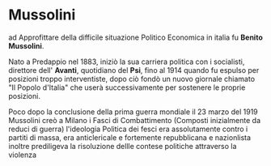 # Mussolini

ad Approfittare della difficile situazione Politico Economica in italia fu **Benito Mussolini**. 

Nato a Predappio nel 1883, iniziò la sua carriera politica con i socialisti, direttore dell' **Avanti**, quotidiano del **Psi**, fino al 1914 quando fu espulso per posizioni troppo interventiste,
dopo ciò fondò un nuovo giornale chiamato "Il Popolo d'Italia" che userà successivamente per sostenere le proprie posizioni.

Poco dopo la conclusione della prima guerra mondiale il 23 marzo del 1919 Mussolini creò a Milano i Fasci di Combattimento (Composti inizialmente da reduci di guerra)
l'ideologia Politica dei fesci era assolutamente contro i partiti di massa, era anticlericale e fortemente repubblicana e nazionlista inoltre prediligeva la risoluzione dellle contese politiche attraverso la violenza
<!--stackedit_data:
eyJoaXN0b3J5IjpbLTg0ODI2MDY2OSwtMTYyNzg1MDA3MCwtNz
c0NTg3NzQ2LC01MDA3ODQ0NDYsMTY5MjY3ODE0NywtNjk1NTEx
MDk0LDI3MDc0NTYxNCwxMjI4MTk4ODgyLDczMDk5ODExNl19
-->